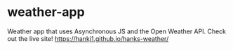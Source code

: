 # weather-app
Weather app that uses Asynchronous JS and the Open Weather API.
Check out the live site! https://hankj1.github.io/hanks-weather/
